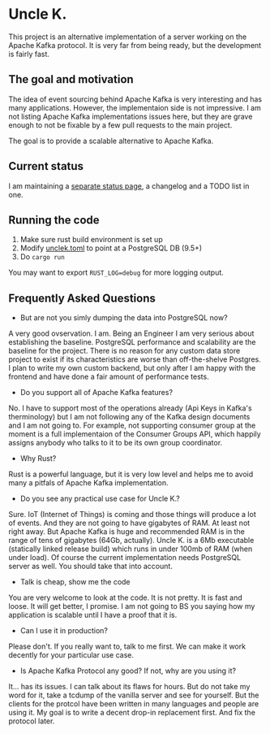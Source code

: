 # Uncle K.

This project is an alternative implementation of a server working on the Apache Kafka protocol. It is very far from being ready, but the development is fairly fast.

## The goal and motivation

The idea of event sourcing behind Apache Kafka is very interesting and has many applications. However, the implementaion side is not impressive. I am not listing Apache Kafka implementations issues here, but they are grave enough to not be fixable by a few pull requests to the main project.

The goal is to provide a scalable alternative to Apache Kafka.

## Current status

I am maintaining a [separate status page](status.md), a changelog and a TODO list in one.

## Running the code

1. Make sure rust build environment is set up
2. Modify [unclek.toml](unclek.toml) to point at a PostgreSQL DB (9.5+)
3. Do `cargo run`

You may want to export `RUST_LOG=debug` for more logging output.

## Frequently Asked Questions

* But are not you simly dumping the data into PostgreSQL now?

A very good ovservation. I am. Being an Engineer I am very serious about establishing the baseline. PostgreSQL performance and scalability are the baseline for the project. There is no reason for any custom data store project to exist if its characteristics are worse than off-the-shelve Postgres. I plan to write my own custom backend, but only after I am happy with the frontend and have done a fair amount of performance tests.

* Do you support all of Apache Kafka features?

No. I have to support most of the operations already (Api Keys in Kafka's therminology) but I am not following any of the Kafka design documents and I am not going to. For example, not supporting consumer group at the moment is a full implementaion of the Consumer Groups API, which happily assigns anybody who talks to it to be its own group coordinator.

* Why Rust?

Rust is a powerful language, but it is very low level and helps me to avoid many a pitfals of Apache Kafka implementation.

* Do you see any practical use case for Uncle K.?

Sure. IoT (Internet of Things) is coming and those things will produce a lot of events. And they are not going to have gigabytes of RAM. At least not right away. But Apache Kafka is huge and recommended RAM is in the range of tens of gigabytes (64Gb, actually). Uncle K. is a 6Mb executable (statically linked release build) which runs in under 100mb of RAM (when under load). Of course the current implementation needs PostgreSQL server as well. You should take that into account.

* Talk is cheap, show me the code

You are very welcome to look at the code. It is not pretty. It is fast and loose. It will get better, I promise. I am not going to BS you saying how my application is scalable until I have a proof that it is.

* Can I use it in production?

Please don't. If you really want to, talk to me first. We can make it work decently for your particular use case.

* Is Apache Kafka Protocol any good? If not, why are you using it?

It... has its issues. I can talk about its flaws for hours. But do not take my word for it, take a tcdump of the vanilla server and see for yourself. But the clients for the protcol have been written in many languages and people are using it. My goal is to write a decent drop-in replacement first. And fix the protocol later.

